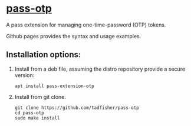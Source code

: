 # [pass-otp](https://github.com/tadfisher/pass-otp)

A pass extension for managing one-time-password (OTP) tokens.

Github pages provides the syntax and usage examples.

## Installation options:

1. Install from a deb file, assuming the distro repository provide a secure version:
    ```shell
    apt install pass-extension-otp
    ```

2. Install from git clone.
    ```shell
    git clone https://github.com/tadfisher/pass-otp
    cd pass-otp
    sudo make install
    ```
